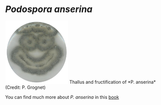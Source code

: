# *Podospora anserina*


<img src="Pictures/podo.png" width=200 height=200>
Thallus and fructification of *P. anserina* (Credit: P. Grognet)



You can find much more about *P. anserina* in this [book](https://hal.archives-ouvertes.fr/hal-02475488/document)
